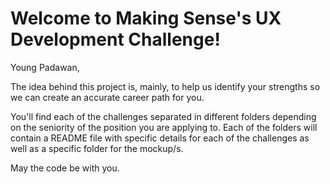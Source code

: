 # Welcome to Making Sense's UX Development Challenge!

Young Padawan,

The idea behind this project is, mainly, to help us identify your strengths so we can create an accurate career path for you.

You'll find each of the challenges separated in different folders depending on the seniority of the position you are applying to. Each of the folders will contain a README file with specific details for each of the challenges as well as a specific folder for the mockup/s.

May the code be with you.
